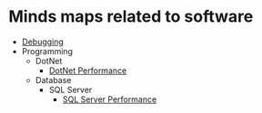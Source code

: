 # Minds maps related to software

- [Debugging](http://www.plantuml.com/plantuml/proxy?cache=no&src=https://raw.githubusercontent.com/mind-maps/software/master/debugging/before-debugging-others-problem.puml)
 - Programming
   - DotNet
     - [DotNet Performance](http://www.plantuml.com/plantuml/proxy?cache=no&src=https://raw.githubusercontent.com/mind-maps/software/master/programming/dot-net/dotnet-web-performance.puml)
   - Database
     - SQL Server
       - [SQL Server Performance](http://www.plantuml.com/plantuml/proxy?cache=no&src=https://raw.githubusercontent.com/mind-maps/software/master/programming/database/sql-server/sql-server-performance.puml)
